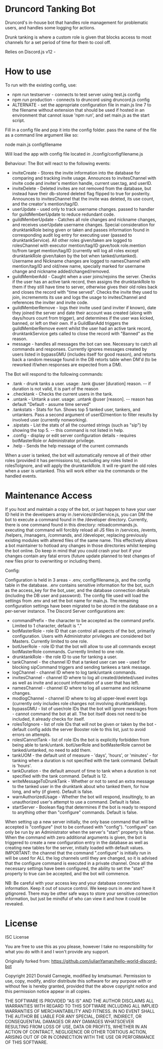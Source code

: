 # Druncord Tanking Bot

Druncord's in-house bot that handles role management for problematic users, and handles some logging for actions.

Drunk tanking is where a custom role is given that blocks access to most channels for a set period of time for them to cool off.

Relies on Discord.js v12 - 

# How to use

To run with the existing config, use:
* npm run testserver - connects to test server using test.js config
* npm run production - connects to druncord using druncord.js config
* ALTERNATE - set the appropriate configuration file in main.js line 7 to the filename without extension that should be used if hosted in an environment that cannot issue 'npm run', and set main.js as the start script.

Fill in a config file and pop it into the config folder. pass the name of the file as a command line argument like so:

node main.js configfilename

Will load the app with config file located in ./config/configfilename.js

Behaviour:
The Bot will react to the following events:
* inviteCreate - Stores the invite information into the database for comparing and tracking invite usage. Announces to invitesChannel with invite code and inviter's mention handle, current user.tag, and userID.
* inviteDelete - Deleted invites are not removed from the database, but instead have their db-stored deleted flag flipped to true for posterity. Announces to invitesChannel that the invite was deleted, its use count, and the creator's mention/tag/ID.
* userUpdate - used only to track username changes. passed to handler for guildMemberUpdate to reduce redundant code.
* guildMemberUpdate - Catches all role changes and nickname changes, and receives userUpdate username changes. Special consideration for drunktankRole being given or taken and passes information found in corresponding audit log entry for executing user (passed to drunktankService). All other roles given/taken are logged to rolesChannel with executor mention/tag/ID gave/took role.mention to/from target mention/tag/ID (currently will log all roles except drunktankRole given/taken by the bot when tanked/untanked). Username and Nickname changes are logged to namesChannel with mention/tag/ID and old/new name, specially marked for username change and nickname added/changed/removed.
* guildMemberAdd - Caught when a user joins/rejoins the server. Checks if the user has an active tank record, then assigns the drunktankRole to them if they still have time to server, otherwise gives their old roles back and closes the record with "time served". Checks the invite they used to join, incrememnts its use and logs the usage to invitesChannel and references the inviter and invite code.
* guildMemberRemove - logs their invite used (and inviter if known), date they joined the server and date their account was created (along with days/hours count from trigger), and determines if the user was kicked, banned, or left on their own. If a GuildBanAdd triggers the guildMemberRemove event whilst the user had an active tank record, drunktankService gets called to close the record with "Banned" as the reason.
* message - handles all messages the bot can see. Necessary to catch all commands and responses. Currently ignores messages created by users listed in bypassGMU (includes itself for good reason), and retorts back a random message found in the DB retorts table when DM'd (to be reworked if/when responses are expected from a DM).

The Bot will respond to the following commands:
* .tank - drunk tanks a user. usage: .tank @user [duration] reason. -- if duration is not valid, it is part of the reason
* .checktank - Checks the current users in the tank.
* .untank - Untank a user. usage: .untank @user [reason]. -- reason has default "Default - assume time served"
* .tankstats - Stats for fun. Shows top 5 tanked user, tankers, and untankers. Pass a second argument of userID/mention to filter results by involved user (currently nonworking).
* .sipstats - List the stats of all the counted strings (such as "sip") by showing the top 5. -- this command is not listed in help.
* .config - display or edit server configuration details - requires botMasterRole or Administrator privilege.
* .help - Sends the help message of the current commands

When a user is tanked, the bot will automatically remove all of their other roles (provided it has permissions to), excluding any roles listed in rolesToIgnore, and will apply the drunktankRole. It will re-grant the old roles when a user is untanked. This will work either via the commands or the handled events.

# Maintenance Access

If you host and maintain a copy of the bot, or just happen to have your user ID held in the developers array in /services/dmService.js, you can DM the bot to execute a command found in the /developer directory. Currently, there is one command found in this directory: reloadcommands.js. executing that command will forcibly reload all JS files in /services, /events, /helpers, /managers, /commands, and /developer, replacing previously existing modules with altered files of the same name. This effectively allows a bot maintainer to hotload any changes in those directories whilst keeping the bot online. Do keep in mind that you could crash your bot if your changes contain any fatal errors (future update planned to test changes of new files prior to overwriting or including them).

Config:

Configuration is held in 3 areas - .env, config/filename.js, and the config table in the database. .env contains sensitive information for the bot, such as the access_key for the bot_user, and the database connection details (including the DB user and password). The config file used will load the settings from .env and set the bot name for main.js. The remaining configuration settings have been migrated to be stored in the database on a per-server instance. The Discord Server configurations are:

* commandPrefix - the character to be accepted as the command prefix. Limited to 1 character, default is "."
* botMasterRole - role ID that can control all aspects of the bot, primarily configuration. Users with Administrator privileges are considered bot Masters. Currently limited to one role.
* botUserRole - role ID that the bot will allow to use all commands except botMasterRole commands. Currently limited to one role.
* drunktankRole - the role ID to use for tanking a user.
* tankChannel - the channel ID that a tanked user can see - used for blocking sipCommand triggers and sending tankees a tank message.
* logChannel - channel ID where to log tank/untank commands.
* invitesChannel - channel ID where to log all created/deleted/used invites as well as invite and account information of a user that has left.
* namesChannel - channel ID where to log all username and nickname changes.
* modlogChannel - channel ID where to log all upper-level event logs (currently only includes role changes not involving drunktankRole).
* bypassGMU - list of user/role IDs that the bot will ignore messages from - cannot command the bot at all. The bot itself does not need to be included, it already checks for itself.
* rolesToIgnore - list of role IDs that will not be given or taken by the bot - default config adds the server Booster role to this list, just to avoid errors on attempts.
* rolesICannotTank - list of role IDs the bot is explicitly forbidden from being able to tank/untank. botUserRole and botMasterRole cannot be tanked/untanked, no need to add them.
* tankUOM - the default unit of measure - 'days', 'hours', or 'minutes' - for tanking when a duration is not specified with the tank command. Default is 'hours'.
* tankDuration - the default amount of time to tank when a duration is not specified with the tank command. Default is 12.
* writeMessageToDrunkTank - Whether or not to send an extra message to the tanked user in the drunktank about who tanked them, for how long, and why (if given). Default is false.
* warnAuthorizedUsage - Whether the bot will respond, insultingly, to an unauthorized user's attempt to use a command. Default is false.
* startServer - Boolean flag that determines if the bot is ready to respond to anything other than "configure" commands. Default is false.

When setting up a new server initially, the only base command that will be accepted is "configure" (not to be confused with "config"). "configure" can only be run by an Administrator when the server's "start" property is false. When the command with zero additional arguments is given, the bot is triggered to create a new configuration entry in the database as well as creating new tables for the server, initially loaded with default values. IMPORTANT: the channel that the command ".configure" is initially run in will be used for ALL the log channels until they are changed, so it is advised that the configure command is executed in a private channel. Once all the necessary settings have been configured, the ability to set the "start" property to true can be accepted, and the bot will commence.

NB: Be careful with your access key and your database connection information. Keep it out of source control. We keep ours in .env and have it gitignored. There may be other safe ways to store your sensitive connection information, but just be mindful of who can view it and how it could be revealed.

# License 

ISC License

You are free to use this as you please, however I take no responsibility for what you do with it and I won't provide any support.

Originally forked from: https://github.com/julianYaman/hello-world-discord-bot

Copyright 2021 Donald Carnegie, modified by kmatsumari.
Permission to use, copy, modify, and/or distribute this software for any purpose with or without fee is hereby granted, provided that the above copyright notice and this permission notice appear in all copies.

THE SOFTWARE IS PROVIDED "AS IS" AND THE AUTHOR DISCLAIMS ALL WARRANTIES WITH REGARD TO THIS SOFTWARE INCLUDING ALL IMPLIED WARRANTIES OF MERCHANTABILITY AND FITNESS. IN NO EVENT SHALL THE AUTHOR BE LIABLE FOR ANY SPECIAL, DIRECT, INDIRECT, OR CONSEQUENTIAL DAMAGES OR ANY DAMAGES WHATSOEVER RESULTING FROM LOSS OF USE, DATA OR PROFITS, WHETHER IN AN ACTION OF CONTRACT, NEGLIGENCE OR OTHER TORTIOUS ACTION, ARISING OUT OF OR IN CONNECTION WITH THE USE OR PERFORMANCE OF THIS SOFTWARE.
